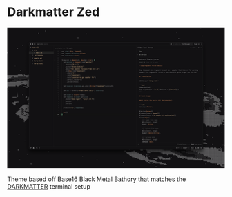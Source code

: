 # Darkmatter Zed

![cover](screenshots/darkmatter.png)

Theme based off Base16 Black Metal Bathory that matches the [DARKMATTER](https://github.com/stevedsimkins/darkmatter) terminal setup
